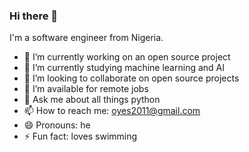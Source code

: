 ### Hi there  👋


I'm a software engineer from Nigeria.


- 🔭 I’m currently working on an open source project 
- 🌱 I’m currently studying machine learning and AI
- 👯 I’m looking to collaborate on open source projects 
- 🤔 I’m available for remote jobs 
- 💬 Ask me about all things python 
- 📫 How to reach me: oyes2011@gmail.com 
- 😄 Pronouns: he
- ⚡ Fun fact: loves swimming 

